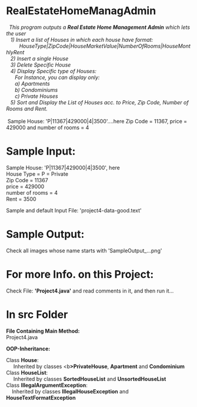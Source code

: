 RealEstateHomeManagAdmin
========================
&nbsp;<b>*</b> This program outputs a <b>Real Estate Home Management Admin</b> which lets the user <br>
&nbsp;&nbsp;&nbsp;1) Insert a list of Houses in which each house have format: <br> 
&nbsp;&nbsp;&nbsp;&nbsp;&nbsp;&nbsp;&nbsp;&nbsp;&nbsp;HouseType|ZipCode|HouseMarketValue|NumberOfRooms|HouseMonthlyRent  <br>
&nbsp;&nbsp;&nbsp;2) Insert a single House <br> 
&nbsp;&nbsp;&nbsp;3) Delete Specific House <br>
&nbsp;&nbsp;&nbsp;4) Display Specific type of Houses: <br> 
&nbsp;&nbsp;&nbsp;&nbsp;&nbsp;&nbsp;For Instance, you can display only: <br>
&nbsp;&nbsp;&nbsp;&nbsp;&nbsp;&nbsp;a) Apartments <br>
&nbsp;&nbsp;&nbsp;&nbsp;&nbsp;&nbsp;b) Condominiums <br>
&nbsp;&nbsp;&nbsp;&nbsp;&nbsp;&nbsp;c) Private Houses <br>
&nbsp;&nbsp;&nbsp;5) Sort and Display the List of Houses acc. to Price, Zip Code, Number of Rooms and Rent. <br>   
&nbsp;<b>*</b>Sample House: 'P|11367|429000|4|3500'....here Zip Code = 11367, price = 429000 and number of rooms = 4

Sample Input:
=============
Sample House: 'P|11367|429000|4|3500', here <br>
House Type = P = Private <br>
Zip Code = 11367 <br>
price = 429000 <br>
number of rooms = 4 <br> 
Rent = 3500 <br>

Sample and default Input File: 'project4-data-good.text'

Sample Output:
==============
Check all images whose name starts with 'SampleOutput_...png'

For more Info. on this Project:
===============================
Check File: <b>'Project4.java'</b> and read comments in it, and then run it...

In src Folder
=============
<b>File Containing Main Method:</b><br>
Project4.java

<b>OOP-Inheritance:</b><br>

Class <b>House</b>:
<br> &nbsp;&nbsp;&nbsp;&nbsp; Inherited by classes <b<b>>PrivateHouse</b>, <b>Apartment</b> and <b>Condominium</b> <br>
Class <b>HouseList</b>:
<br> &nbsp;&nbsp;&nbsp;&nbsp; Inherited by classes <b>SortedHouseList</b> and <b>UnsortedHouseList</b> <br>
Class <b>IllegalArgumentException</b>:
<br> &nbsp;&nbsp;&nbsp;&nbsp;Inherited by classes <b>IllegalHouseException</b> and <b>HouseTextFormatException</b> <br>




